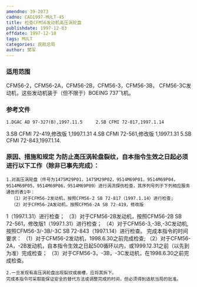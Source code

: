 ```yaml
---
amendno: 39-2073
cadno: CAD1997-MULT-45
title: 检查CFM56发动机高压涡轮盘
publishdate: 1997-12-03
effdate: 1997-12-10
tags: MULT
categories: 民航总局
author: 樊军
---
```


### 适用范围 
CFM56-2，CFM56-2A，CFM56-2B，CFM56-3，CFM56-3B， CFM56-3C发动机，这些发动机装于（但不限于）BOEING 737飞机。

<!--more-->
### 参考文件
    1.DGAC AD 97-327(B),1997.11.5     2.SB CFMI 72-817,1997.1.14 
3.SB 
CFMI 72-419,修改版 1,1997.1.31 
4.SB 
CFMI 72-561,修改版 1,1997.1.31     5.SB CFMI 72-843,1997.1.14. 

### 原因、措施和规定 为防止高压涡轮盘裂纹，自本指令生效之日起必须进行以下工作（除非已事先完成）： 
    1.对高压涡轮盘（件号为1475M29P01，1475M29P02，9514M69P01，9514M69P04，9514M69P05，9514M69P06，9514M69P09）进行涡流探伤检查，其序列号列于下列相应服务通告的表1中： 
      （1）对于CFM56-2发动机，按照CFM56-2 SB 72-817（1997.1.14）进行检查; 
      （2）对于CFM56-2A发动机，按照CFM56-2A SB 72-419，修改版
       
1（1997.1.31）进行检查； 
      （3）对于CFM56-2B发动机，按照CFM56-2B SB 72-561，修改版1（1997.1.31）进行检查； 
      （4）对于CFM56-3,-3B,-3C发动机,按照CFM56-3/-3B/-3C SB 
72-843（1997.1.14）进行检查。     完成本指令的时间要求： 
      （1）对于CFM56-2发动机，1998.6.30之前完成检查; 
      （2）对于CFM56-2A，-2B发动机，自本指令生效之日起500循环以内，或1999.12.31之前（以先到为准）完成检查； 
      （3）对于CFM56-3，-3B，-3C发动机，在1998.6.30之前完成检查。 

    2.一旦发现有高压涡轮盘出现裂纹或凿槽，应将其拆下。 
    完成本指令可采取能保证安全的替代方法或调整完成的时间，但必须得到适航当局的批准。
